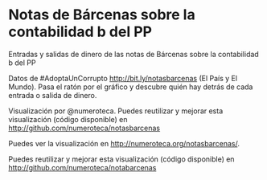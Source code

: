 Notas de Bárcenas sobre la contabilidad b del PP
=============

Entradas y salidas de dinero de las notas de Bárcenas sobre la contabilidad b del PP

Datos de #AdoptaUnCorrupto http://bit.ly/notasbarcenas (El País y El Mundo).
Pasa el ratón por el gráfico y descubre quién hay detrás de cada entrada o salida de dinero.

Visualización por @numeroteca. Puedes reutilizar y mejorar esta visualización (código disponible) en http://github.com/numeroteca/notasbarcenas

Puedes ver la visualización en http://numeroteca.org/notasbarcenas/. 

Puedes reutilizar y mejorar esta visualización (código disponible) en http://github.com/numeroteca/notabarcenas
